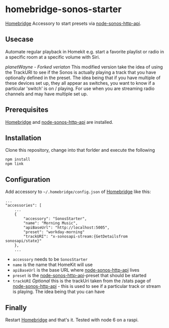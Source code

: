# homebridge-sonos-starter
[Homebridge](https://github.com/nfarina/homebridge) Accessory to start presets via [node-sonos-http-api](https://github.com/jishi/node-sonos-http-api).

## Usecase
Automate regular playback in Homekit e.g. start a favorite playlist or radio in a specific room at a specific volume with Siri.

*planetWayne - Forked veriaton*
This modified version take the idea of using the TrackURI to see if the Sonos is actually playing a track that you have optionally defined in the preset.
The idea being that if you have multiple of these devices set up, they all appear as switches, you want to know if a particular 'switch' is on / playing. For use when you are streaming radio channels and may have multiple set up.

## Prerequisites

[Homebridge](https://github.com/nfarina/homebridge) and [node-sonos-http-api](https://github.com/jishi/node-sonos-http-api) are installed.

## Installation

Clone this repository, change into that forlder and execute the following
```
npm install
npm link
```

## Configuration

Add accessory to `~/.homebridge/config.json` of [Homebridge](https://github.com/nfarina/homebridge) like this:

```
...
"accessories": [
    ...
    {
        "accessory": "SonosStarter",
        "name": "Morning Music",
        "apiBaseUrl": "http://localhost:5005",
        "preset": "workday-morning"
        "trackURI": "x-sonosapi-stream:{GetDetailsfrom sonosapi/state}"
    },
    ...
```

- `accessory` needs to be `SonosStarter`
- `name` is the name that HomeKit will use
- `apiBaseUrl` is the base URL where [node-sonos-http-api](https://github.com/jishi/node-sonos-http-api) lives
- `preset` is the [node-sonos-http-api](https://github.com/jishi/node-sonos-http-api)-preset that should be started
- `trackURI` *Optional* this is the trackUri taken from the /stats page of [node-sonos-http-api](https://github.com/jishi/node-sonos-http-api) - this is used to see if a particular track or stream is playing. The idea being that you can have 

## Finally

Restart [Homebridge](https://github.com/nfarina/homebridge) and that's it. Tested with node 6 on a raspi.

